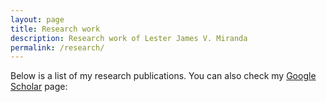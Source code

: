 ```yaml
---
layout: page
title: Research work
description: Research work of Lester James V. Miranda
permalink: /research/
---
```


Below is a list of my research publications. You can also check my [Google Scholar](https://scholar.google.com/citations?user=2RtnNKEAAAAJ&hl=en) page: 
